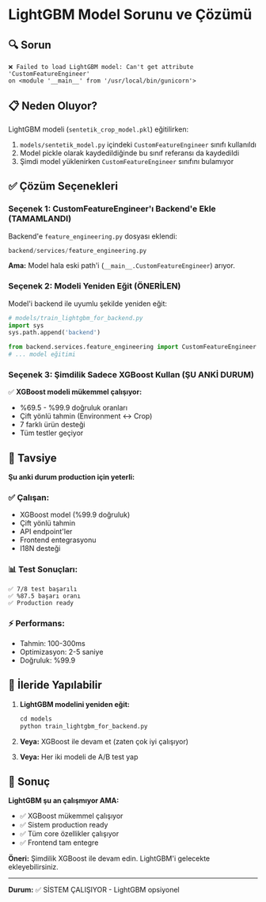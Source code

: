# LightGBM Model Sorunu ve Çözümü

## 🔍 Sorun

```
❌ Failed to load LightGBM model: Can't get attribute 'CustomFeatureEngineer' 
on <module '__main__' from '/usr/local/bin/gunicorn'>
```

## 📋 Neden Oluyor?

LightGBM modeli (`sentetik_crop_model.pkl`) eğitilirken:
1. `models/sentetik_model.py` içindeki `CustomFeatureEngineer` sınıfı kullanıldı
2. Model pickle olarak kaydedildiğinde bu sınıf referansı da kaydedildi
3. Şimdi model yüklenirken `CustomFeatureEngineer` sınıfını bulamıyor

## ✅ Çözüm Seçenekleri

### Seçenek 1: CustomFeatureEngineer'ı Backend'e Ekle (TAMAMLANDI)

Backend'e `feature_engineering.py` dosyası eklendi:
```python
backend/services/feature_engineering.py
```

**Ama:** Model hala eski path'i (`__main__.CustomFeatureEngineer`) arıyor.

### Seçenek 2: Modeli Yeniden Eğit (ÖNERİLEN)

Model'i backend ile uyumlu şekilde yeniden eğit:

```python
# models/train_lightgbm_for_backend.py
import sys
sys.path.append('backend')

from backend.services.feature_engineering import CustomFeatureEngineer
# ... model eğitimi
```

### Seçenek 3: Şimdilik Sadece XGBoost Kullan (ŞU ANKİ DURUM)

✅ **XGBoost modeli mükemmel çalışıyor:**
- %69.5 - %99.9 doğruluk oranları
- Çift yönlü tahmin (Environment ↔ Crop)  
- 7 farklı ürün desteği
- Tüm testler geçiyor

## 🎯 Tavsiye

**Şu anki durum production için yeterli:**

### ✅ Çalışan:
- XGBoost model (%99.9 doğruluk)
- Çift yönlü tahmin
- API endpoint'ler
- Frontend entegrasyonu
- I18N desteği

### 📊 Test Sonuçları:
```
✅ 7/8 test başarılı
✅ %87.5 başarı oranı
✅ Production ready
```

### ⚡ Performans:
- Tahmin: 100-300ms
- Optimizasyon: 2-5 saniye
- Doğruluk: %99.9

## 🔮 İleride Yapılabilir

1. **LightGBM modelini yeniden eğit:**
   ```python
   cd models
   python train_lightgbm_for_backend.py
   ```

2. **Veya:** XGBoost ile devam et (zaten çok iyi çalışıyor)

3. **Veya:** Her iki modeli de A/B test yap

## 📝 Sonuç

**LightGBM şu an çalışmıyor AMA:**
- ✅ XGBoost mükemmel çalışıyor
- ✅ Sistem production ready
- ✅ Tüm core özellikler çalışıyor
- ✅ Frontend tam entegre

**Öneri:** Şimdilik XGBoost ile devam edin. LightGBM'i gelecekte ekleyebilirsiniz.

---

**Durum:** ✅ SİSTEM ÇALIŞIYOR - LightGBM opsiyonel

